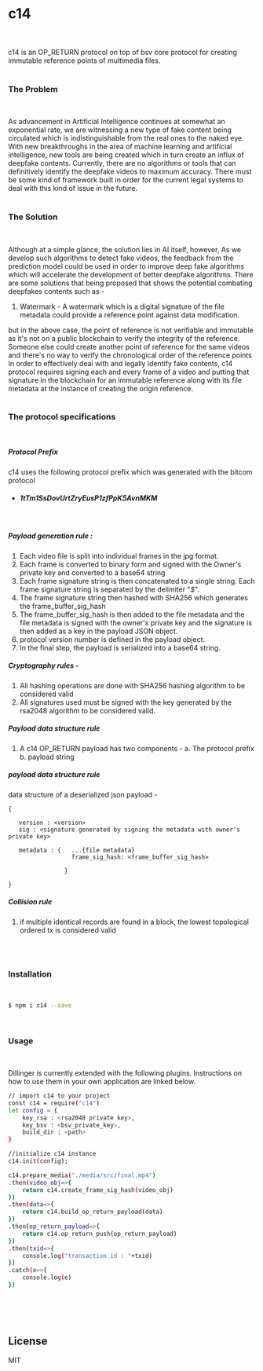 # c14


<br>
<br>
c14 is an OP_RETURN protocol on top of bsv core protocol for creating immutable reference points of multimedia files.
<br>
<br>

 
### The Problem
<br>

As advancement in Artificial Intelligence continues at somewhat an exponential rate, we are witnessing a new type of fake content being circulated which is indistinguishable from the real ones to the naked eye. With new breakthroughs in the area of machine learning and artificial intelligence, new tools are being created which in turn create an influx of deepfake contents. Currently, there are no algorithms or tools that can definitively identify the deepfake videos to maximum accuracy. There must be some kind of framework built in order for the current legal systems to deal with this kind of issue in the future.
<br>
<br>



### The Solution
<br>

Although at a simple glance, the solution lies in AI itself, however, As we develop such algorithms to detect fake videos, the feedback from the prediction model could be used in order to improve deep fake algorithms which will accelerate the development of better deepfake algorithms. There are some solutions that being proposed that shows the potential combating deepfakes contents such as -
1. Watermark - A watermark which is a digital signature of the file metadata could provide a reference point against data modification.

but in the above case, the point of reference is not verifiable and immutable as it's not on a public blockchain to verify the integrity of the reference. Someone else could create another point of reference for the same videos and there's no way to verify the chronological order of the reference points
In order to effectively deal with and legally identify fake contents, c14 protocol requires signing each and every frame of a video and putting that signature in the blockchain for an immutable reference along with its file metadata at the instance of creating the origin reference.
<br>
<br>


### The protocol specifications 
<br>

##### Protocol Prefix
c14 uses the following protocol prefix which was generated with the bitcom protocol 
<br>
 - ##### 1tTm1SsDovUrtZryEusP1zfPpK5AvnMKM

<br>

##### Payload generation rule : 
1. Each video file is split into individual frames in the jpg format.
2. Each frame is converted to binary form and signed with the Owner's private key and converted to a base64 string
3. Each frame signature string is then concatenated to a single string. Each frame signature string is separated by the delimiter  "_$_".
4. The frame signature string then hashed with SHA256 which generates the frame_buffer_sig_hash
5. The frame_buffer_sig_hash is then added to the file metadata and the file metadata is signed with the owner's private key and the signature is then added as a key in the payload JSON object.
6. protocol version number is defined in the payload object.
7. In the final step, the payload is serialized into a base64 string.
 
##### Cryptography rules - 
1. All hashing operations are done with SHA256 hashing algorithm to be considered valid
2. All signatures used must be signed with the key generated by the rsa2048 algorithm to be considered valid.

##### Payload data structure rule
1. A c14 OP_RETURN payload has two components - a. The protocol prefix b. payload string

##### payload data structure rule


data structure of a deserialized json payload  -

```
{

   version : <version>
   sig : <signature generated by signing the metadata with owner's private key>
   
   metadata : {   ...{file metadata}
                  frame_sig_hash: <frame_buffer_sig_hash> 
                  
                }

}
```




##### Collision rule
1. if multiple identical records are found in a block, the lowest topological ordered tx is considered valid
<br>
<br>


### Installation
<br>

```sh
$ npm i c14 --save
```

<br>

### Usage
<br>

Dillinger is currently extended with the following plugins. Instructions on how to use them in your own application are linked below.

```sh
// import c14 to your project
const c14 = require("c14") 
let config = {
    key_rsa : <rsa2048 private key>,
    key_bsv : <bsv_private_key>,
    build_dir : <path>
}

//initialize c14 instance 
c14.init(config);

c14.prepare_media("./media/src/final.mp4")
.then(video_obj=>{
    return c14.create_frame_sig_hash(video_obj)
})
.then(data=>{
    return c14.build_op_return_payload(data)
})
.then(op_return_payload=>{
    return c14.op_return_push(op_return_payload)
})
.then(txid=>{
    console.log("transaction id : "+txid)
})
.catch(e=>{
    console.log(e)
})
```

<br>
<br>
<br>


License
----

MIT


